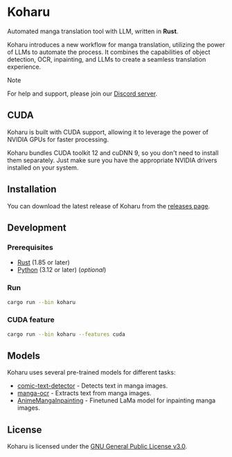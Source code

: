 # Koharu

Automated manga translation tool with LLM, written in **Rust**.

Koharu introduces a new workflow for manga translation, utilizing the power of LLMs to automate the process. It combines the capabilities of object detection, OCR, inpainting, and LLMs to create a seamless translation experience.

> [!NOTE]
> For help and support, please join our [Discord server](https://discord.gg/mHvHkxGnUY).

## CUDA

Koharu is built with CUDA support, allowing it to leverage the power of NVIDIA GPUs for faster processing.

Koharu bundles CUDA toolkit 12 and cuDNN 9, so you don't need to install them separately. Just make sure you have the appropriate NVIDIA drivers installed on your system.

## Installation

You can download the latest release of Koharu from the [releases page](https://github.com/mayocream/koharu/releases/latest).

## Development

### Prerequisites

- [Rust](https://www.rust-lang.org/tools/install) (1.85 or later)
- [Python](https://www.python.org/downloads/) (3.12 or later) (_optional_)

### Run

```bash
cargo run --bin koharu
```

### CUDA feature

```bash
cargo run --bin koharu --features cuda
```

## Models

Koharu uses several pre-trained models for different tasks:

- [comic-text-detector](https://github.com/dmMaze/comic-text-detector) - Detects text in manga images.
- [manga-ocr](https://github.com/kha-white/manga-ocr) - Extracts text from manga images.
- [AnimeMangaInpainting](https://huggingface.co/dreMaz/AnimeMangaInpainting) - Finetuned LaMa model for inpainting manga images.

## License

Koharu is licensed under the [GNU General Public License v3.0](LICENSE).
